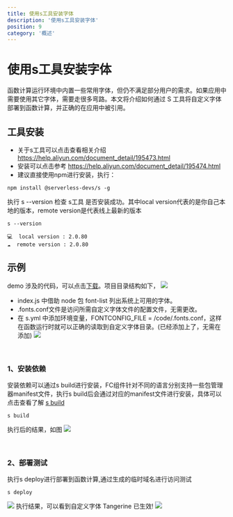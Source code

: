 ```yaml
---
title: 使用s工具安装字体
description: '使用s工具安装字体'
position: 9
category: '概述'
---
```


# 使用s工具安装字体
函数计算运行环境中内置一些常用字体，但仍不满足部分用户的需求。如果应用中需要使用其它字体，需要走很多弯路。本文将介绍如何通过 S 工具将自定义字体部署到函数计算，并正确的在应用中被引用。


## 工具安装
- 关于s工具可以点击查看相关介绍 https://help.aliyun.com/document_detail/195473.html
- 安装可以点击参考 https://help.aliyun.com/document_detail/195474.html
- 建议直接使用npm进行安装，执行：
```
npm install @serverless-devs/s -g
```

执行 s --version 检查 s工具 是否安装成功。其中local version代表的是你自己本地的版本，remote version是代表线上最新的版本
```
s --version

💻  local version : 2.0.80
☁️  remote version : 2.0.80
```

## 示例
demo 涉及的代码，可以点击<a href="https://fc-faq.oss-cn-hangzhou.aliyuncs.com/fc-font-demo/fonts.zip?versionId=CAEQHhiBgID98amX3RciIGJmMmQyYTEzMTA5OTQwN2JhNGYyZjExNTM2ZDViZWJl" download="fonts.zip">下载</a>。项目目录结构如下，
![](https://img.alicdn.com/imgextra/i1/O1CN01nfb6n71ia4TvwScNq_!!6000000004428-2-tps-720-414.png)
- index.js 中借助 node 包 font-list 列出系统上可用的字体。
- .fonts.conf文件是访问所需自定义字体文件的配置文件，无需更改。
- 在 s.yml 中添加环境变量，FONTCONFIG_FILE = /code/.fonts.conf，这样在函数运行时就可以正确的读取到自定义字体目录。(已经添加上了，无需在添加)
![](https://img.alicdn.com/imgextra/i2/O1CN01u0nrDN1Sjev92Vnj4_!!6000000002283-2-tps-916-650.png)

<br>

### 1、安装依赖
安装依赖可以通过s build进行安装，FC组件针对不同的语言分别支持一些包管理器manifest文件，执行s build后会通过对应的manifest文件进行安装，具体可以点击查看了解 [s build](https://github.com/devsapp/fc/blob/main/docs/Usage/build/build.md) 
```
s build
```
执行后的结果，如图
![](https://img.alicdn.com/imgextra/i3/O1CN01x0RAB51TRcwUgGBT2_!!6000000002379-2-tps-1020-750.png)

<br>

### 2、部署测试
执行s deploy进行部署到函数计算,通过生成的临时域名进行访问测试
```
s deploy
```
![](https://img.alicdn.com/imgextra/i4/O1CN01Kha50s1NkxyCm418F_!!6000000001609-2-tps-1602-586.png)
执行结果，可以看到自定义字体 Tangerine 已生效!
![](https://img.alicdn.com/imgextra/i2/O1CN01euv1PF1loDZ0cr1Lf_!!6000000004865-2-tps-1080-504.png)
